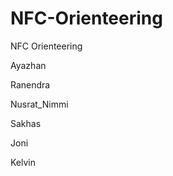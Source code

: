 NFC-Orienteering
================

NFC Orienteering

Ayazhan

Ranendra

Nusrat_Nimmi

Sakhas

Joni

Kelvin

